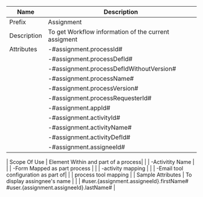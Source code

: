 | Name | Description |
| --- | --- |
| Prefix | Assignment|
| Description | To get Workflow  information of the current assigment |
| Attributes | -#assignment.processId# |
| | -#assignment.processDefId# |
| | -#assignment.processDefIdWithoutVersion# |
| | -#assignment.processName# |
| | -#assignment.processVersion# |
| | -#assignment.processRequesterId# |
| | -#assignment.appId# |
| | -#assignment.activityId# |
| | -#assignment.activityName# |
| | -#assignment.activityDefId# |
| | -#assignment.assigneeId# |

| Scope Of Use | Element Within and part of a process|
| | -Activitity Name |
| | -Form Mapped as part process | 
| | -activity mapping |
| | -Email tool configuration as part of| 
| |  process tool mapping |
| Sample Attributes | To display assingnee's name |
| | #user.{assignment.assigneeId}.firstName# #user.{assignment.assigneeId}.lastName# |
